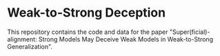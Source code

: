 # Weak-to-Strong Deception
This repository contains the code and data for the paper "Super(ficial)-alignment: Strong Models May Deceive Weak Models in Weak-to-Strong Generalization".

